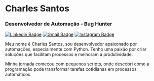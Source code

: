 # Charles Santos

### Desenvolvedor de Automação - Bug Hunter

[![Linkedin Badge](https://img.shields.io/badge/-Charles%20Santos-0366D6?style=flat-square&logo=Linkedin&logoColor=white&link=https://www.linkedin.com/in/charles-santos-214458215/)](https://www.linkedin.com/in/charles-santos-214458215/) 
[![Gmail Badge](https://img.shields.io/badge/-chafnds@gmail.com-0366D6?style=flat-square&logo=Gmail&logoColor=white&link=mailto:chafnds@gmail.com)](mailto:chafnds@gmail.com)
[![Instagram Badge](https://img.shields.io/badge/-Instagram-0366D6?style=flat-square&logo=Instagram&logoColor=white&link=https://www.instagram.com/chicomofi/)](https://www.instagram.com/chicomofi/)

Meu nome é Charles Santos, sou desenvolvedor apaixonado por automações, especialmente com Python. Tenho uma paixão por criar soluções que facilitam processos e melhoram a produtividade.

Minha jornada começou com pequenos scripts, onde descobri como a programação pode transformar tarefas cotidianas em processos automáticos.

